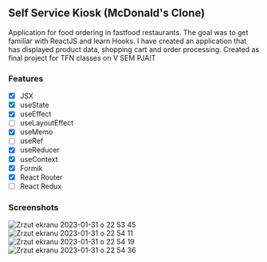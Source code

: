 ## Self Service Kiosk (McDonald's Clone)

Application for food ordering in fastfood restaurants. The goal was to get familiar with ReactJS and learn Hooks. I have created an application that has displayed product data, shopping cart and order processing. Created as final project for TFN classes on V SEM PJAIT


### Features
- [x]  JSX
- [x]  useState
- [x]  useEffect
- [ ]  useLayoutEffect
- [x]  useMemo
- [ ]  useRef
- [x]  useReducer
- [x]  useContext
- [x]  Formik
- [x]  React Router
- [ ]  React Redux

### Screenshots
![Zrzut ekranu 2023-01-31 o 22 53 45](https://user-images.githubusercontent.com/77201172/215894342-7f3e8e65-3aef-4f5a-acf1-5e1072ae6bae.png)
![Zrzut ekranu 2023-01-31 o 22 54 11](https://user-images.githubusercontent.com/77201172/215894380-8dff65a3-deb8-4563-936c-3b24a0536ac4.png)
![Zrzut ekranu 2023-01-31 o 22 54 19](https://user-images.githubusercontent.com/77201172/215894398-1a48faad-cf83-46b3-95d0-17b0fb356a62.png)
![Zrzut ekranu 2023-01-31 o 22 54 36](https://user-images.githubusercontent.com/77201172/215894409-ceb9b6de-ed1a-42e3-b8e5-52aaffa83827.png)
